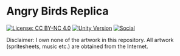 # Angry Birds Replica
[![License: CC BY-NC 4.0](https://img.shields.io/badge/License-CC%20BY--NC%204.0-lightgrey.svg)](https://creativecommons.org/licenses/by-nc/4.0/)
[![Unity Version](https://img.shields.io/badge/Unity%20Version-2020.3.22f1c1-orange)](https://unity3d.com)
[![Social](https://img.shields.io/badge/Find%20Me-Here!-green)](https://reimirno.github.io/)

Disclaimer: I own none of the artwork in this repository. All artwork (spritesheets, music etc.) are obtained from the Internet.
